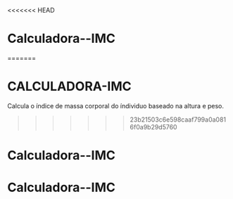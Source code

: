 <<<<<<< HEAD
# Calculadora--IMC
=======
# CALCULADORA-IMC
 Calcula o índice de massa corporal do índividuo baseado na altura e peso.
>>>>>>> 23b21503c6e598caaf799a0a0816f0a9b29d5760
# Calculadora--IMC
# Calculadora--IMC
